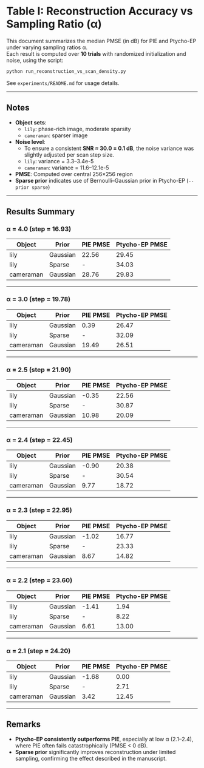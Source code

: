 
# Table I: Reconstruction Accuracy vs Sampling Ratio (α)

This document summarizes the median PMSE (in dB) for PIE and Ptycho-EP under varying sampling ratios α.  
Each result is computed over **10 trials** with randomized initialization and noise, using the script:

```bash
python run_reconstruction_vs_scan_density.py
```

See `experiments/README.md` for usage details.

---

## Notes

- **Object sets**:
  - `lily`: phase-rich image, moderate sparsity
  - `cameraman`: sparser image
- **Noise level**:
  - To ensure a consistent **SNR ≈ 30.0 ± 0.1 dB**, the noise variance was slightly adjusted per scan step size.
  - `lily`: variance = 3.3–3.4e-5
  - `cameraman`: variance = 11.6–12.1e-5
- **PMSE**: Computed over central 256×256 region
- **Sparse prior** indicates use of Bernoulli–Gaussian prior in Ptycho-EP (`--prior sparse`)

---

## Results Summary

### α = 4.0 (step = 16.93)

| Object     | Prior     | PIE PMSE | Ptycho-EP PMSE |
|------------|-----------|----------|----------------|
| lily       | Gaussian  | 22.56    | 29.45          |
| lily       | Sparse    |     -    | 34.03          |
| cameraman  | Gaussian  | 28.76    | 29.83          |

---

### α = 3.0 (step = 19.78)

| Object     | Prior     | PIE PMSE | Ptycho-EP PMSE |
|------------|-----------|----------|----------------|
| lily       | Gaussian  | 0.39     | 26.47          |
| lily       | Sparse    |    -     | 32.09          |
| cameraman  | Gaussian  | 19.49    | 26.51          |

---

### α = 2.5 (step = 21.90)

| Object     | Prior     | PIE PMSE | Ptycho-EP PMSE |
|------------|-----------|----------|----------------|
| lily       | Gaussian  | -0.35    | 22.56          |
| lily       | Sparse    |    -     | 30.87          |
| cameraman  | Gaussian  | 10.98    | 20.09          |

---

### α = 2.4 (step = 22.45)

| Object     | Prior     | PIE PMSE | Ptycho-EP PMSE |
|------------|-----------|----------|----------------|
| lily       | Gaussian  | -0.90    | 20.38          |
| lily       | Sparse    |    -     | 30.54          |
| cameraman  | Gaussian  | 9.77     | 18.72          |

---

### α = 2.3 (step = 22.95)

| Object     | Prior     | PIE PMSE | Ptycho-EP PMSE |
|------------|-----------|----------|----------------|
| lily       | Gaussian  | -1.02    | 16.77          |
| lily       | Sparse    |     -    | 23.33          |
| cameraman  | Gaussian  | 8.67     | 14.82          |

---

### α = 2.2 (step = 23.60)

| Object     | Prior     | PIE PMSE | Ptycho-EP PMSE |
|------------|-----------|----------|----------------|
| lily       | Gaussian  | -1.41    | 1.94           |
| lily       | Sparse    |     -    | 8.22           |
| cameraman  | Gaussian  | 6.61     | 13.00          |

---

### α = 2.1 (step = 24.20)

| Object     | Prior     | PIE PMSE | Ptycho-EP PMSE |
|------------|-----------|----------|----------------|
| lily       | Gaussian  | -1.68    | 0.00           |
| lily       | Sparse    |     -    | 2.71           |
| cameraman  | Gaussian  | 3.42     | 12.45          |

---

## Remarks

- **Ptycho-EP consistently outperforms PIE**, especially at low α (2.1–2.4), where PIE often fails catastrophically (PMSE < 0 dB).
- **Sparse prior** significantly improves reconstruction under limited sampling, confirming the effect described in the manuscript.
